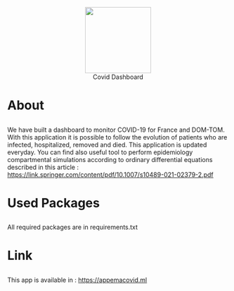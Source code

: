 
<p align="center">
  <img width="150" height="150" src="https://user-images.githubusercontent.com/83644455/118377844-167c4500-b5d0-11eb-8667-fde591bd761f.png">
  <br>Covid Dashboard
</p>

# About
##
We have built a dashboard to monitor COVID-19 for France and DOM-TOM. With this application it is possible to follow the evolution of patients who are infected, hospitalized, removed and died. This application is updated everyday. You can find also useful tool to perform epidemiology compartmental simulations according to ordinary differential equations described in this article : https://link.springer.com/content/pdf/10.1007/s10489-021-02379-2.pdf

# Used Packages
##
All required packages are in requirements.txt

# Link
##
This app is available in : https://appemacovid.ml
